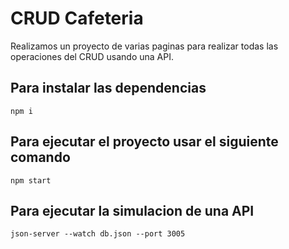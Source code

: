 # CRUD Cafeteria

Realizamos un proyecto de varias paginas para realizar todas las operaciones del CRUD usando una API.

## Para instalar las dependencias

`npm i`

## Para ejecutar el proyecto usar el siguiente comando

`npm start`

## Para ejecutar la simulacion de una API

`json-server --watch db.json --port 3005`